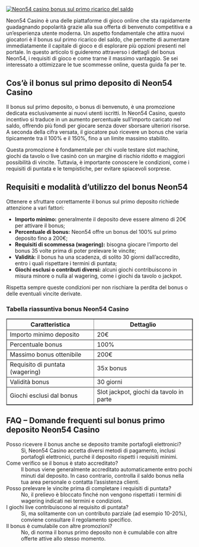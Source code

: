 [![Neon54 casino bonus sul primo ricarico del saldo](https://123-caf.pages.dev/gitsignup.png)](https://vrmoo.ru/Bt82HjjY)

<div>   <p>Neon54 Casino è una delle piattaforme di gioco online che sta rapidamente guadagnando popolarità grazie alla sua offerta di benvenuto competitiva e a un’esperienza utente moderna. Un aspetto fondamentale che attira nuovi giocatori è il bonus sul primo ricarico del saldo, che permette di aumentare immediatamente il capitale di gioco e di esplorare più opzioni presenti nel portale. In questo articolo ti guideremo attraverso i dettagli del bonus Neon54, i requisiti di gioco e come trarne il massimo vantaggio. Se sei interessato a ottimizzare le tue scommesse online, questa guida fa per te.</p>    <h2>Cos’è il bonus sul primo deposito di Neon54 Casino</h2>   <p>Il bonus sul primo deposito, o bonus di benvenuto, è una promozione dedicata esclusivamente ai nuovi utenti iscritti. In Neon54 Casino, questo incentivo si traduce in un aumento percentuale sull’importo caricato nel saldo, offrendo più fondi per giocare senza dover sborsare ulteriori risorse. A seconda della cifra versata, il giocatore può ricevere un bonus che varia tipicamente tra il 100% e il 150%, fino a un limite massimo stabilito.</p>    <p>Questa promozione è fondamentale per chi vuole testare slot machine, giochi da tavolo o live casinò con un margine di rischio ridotto e maggiori possibilità di vincite. Tuttavia, è importante conoscere le condizioni, come i requisiti di puntata e le tempistiche, per evitare spiacevoli sorprese.</p>    <h2>Requisiti e modalità d’utilizzo del bonus Neon54</h2>   <p>Ottenere e sfruttare correttamente il bonus sul primo deposito richiede attenzione a vari fattori:</p>   <ul>     <li><strong>Importo minimo:</strong> generalmente il deposito deve essere almeno di 20€ per attivare il bonus;</li>     <li><strong>Percentuale di bonus:</strong> Neon54 offre un bonus del 100% sul primo deposito fino a 200€;</li>     <li><strong>Requisiti di scommessa (wagering):</strong> bisogna giocare l’importo del bonus 35 volte prima di poter prelevare le vincite;</li>     <li><strong>Validità:</strong> il bonus ha una scadenza, di solito 30 giorni dall’accredito, entro i quali rispettare i termini di puntata;</li>     <li><strong>Giochi esclusi o contributi diversi:</strong> alcuni giochi contribuiscono in misura minore o nulla al wagering, come i giochi da tavolo o jackpot.</li>   </ul>    <p>Rispetta sempre queste condizioni per non rischiare la perdita del bonus o delle eventuali vincite derivate.</p>    <h3>Tabella riassuntiva bonus Neon54 Casino</h3>   <table border="1" cellpadding="8" cellspacing="0" style="border-collapse: collapse; width: 100%;">     <thead>       <tr>         <th>Caratteristica</th>         <th>Dettaglio</th>       </tr>     </thead>     <tbody>       <tr>         <td>Importo minimo deposito</td>         <td>20€</td>       </tr>       <tr>         <td>Percentuale bonus</td>         <td>100%</td>       </tr>       <tr>         <td>Massimo bonus ottenibile</td>         <td>200€</td>       </tr>       <tr>         <td>Requisito di puntata (wagering)</td>         <td>35x bonus</td>       </tr>       <tr>         <td>Validità bonus</td>         <td>30 giorni</td>       </tr>       <tr>         <td>Giochi esclusi dal bonus</td>         <td>Slot jackpot, giochi da tavolo in parte</td>       </tr>     </tbody>   </table>    <h2>FAQ – Domande frequenti sul bonus primo deposito Neon54 Casino</h2>   <dl>     <dt>Posso ricevere il bonus anche se deposito tramite portafogli elettronici?</dt>     <dd>Sì, Neon54 Casino accetta diversi metodi di pagamento, inclusi portafogli elettronici, purché il deposito rispetti i requisiti minimi.</dd>      <dt>Come verifico se il bonus è stato accreditato?</dt>     <dd>Il bonus viene generalmente accreditato automaticamente entro pochi minuti dal deposito. In caso contrario, controlla il saldo bonus nella tua area personale o contatta l’assistenza clienti.</dd>      <dt>Posso prelevare le vincite prima di completare i requisiti di puntata?</dt>     <dd>No, il prelievo è bloccato finché non vengono rispettati i termini di wagering indicati nei termini e condizioni.</dd>      <dt>I giochi live contribuiscono al requisito di puntata?</dt>     <dd>Sì, ma solitamente con un contributo parziale (ad esempio 10-20%), conviene consultare il regolamento specifico.</dd>      <dt>Il bonus è cumulabile con altre promozioni?</dt>     <dd>No, di norma il bonus primo deposito non è cumulabile con altre offerte attive allo stesso momento.</dd>   </dl>   </div>